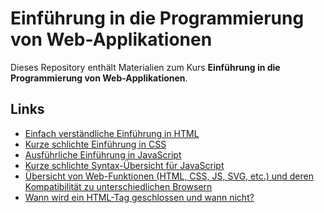 # Einführung in die Programmierung von Web-Applikationen

Dieses Repository enthält Materialien zum Kurs
**Einführung in die Programmierung von Web-Applikationen**.

## Links

- [Einfach verständliche Einführung in HTML](http://wiki.selfhtml.org/wiki/HTML/Tutorial)
- [Kurze schlichte Einführung in CSS](http://learnxinyminutes.com/docs/de-de/css-de/)
- [Ausführliche Einführung in JavaScript](http://molily.de/js/)
- [Kurze schlichte Syntax-Übersicht für JavaScript](http://learnxinyminutes.com/docs/de-de/javascript-de/)
- [Übersicht von Web-Funktionen (HTML, CSS, JS, SVG, etc.) und deren Kompatibilität zu unterschiedlichen Browsern](http://caniuse.com/)
- [Wann wird ein HTML-Tag geschlossen und wann nicht?](http://www.colorglare.com/2014/02/03/to-close-or-not-to-close.html)
